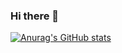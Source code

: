 ### Hi there 👋

[![Anurag's GitHub stats](https://github-readme-stats.vercel.app/api?username=lorepas&count_private=true)](https://github.com/anuraghazra/github-readme-stats)

<!--
**lorepas/lorepas** is a ✨ _special_ ✨ repository because its `README.md` (this file) appears on your GitHub profile.

Here are some ideas to get you started:

- 🔭 I’m currently working on ...
- 🌱 I’m currently learning ...
- 👯 I’m looking to collaborate on ...
- 🤔 I’m looking for help with ...
- 💬 Ask me about ...
- 📫 How to reach me: ...
- 😄 Pronouns: ...
- ⚡ Fun fact: ...
-->

